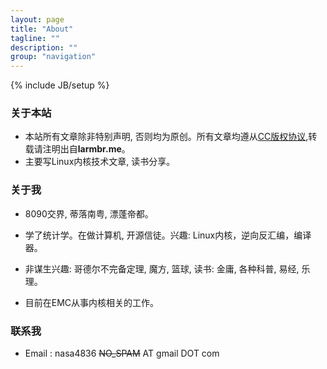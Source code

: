 ```yaml
---
layout: page
title: "About"
tagline: ""
description: ""
group: "navigation"
---
```

{% include JB/setup %}


### 关于本站

* 本站所有文章除非特别声明, 否则均为原创。所有文章均遵从[CC版权协议][CC],转载请注明出自**larmbr.me**。
* 主要写Linux内核技术文章, 读书分享。

### 关于我

* 8090交界, 蒂落南粤, 漂蓬帝都。
* 学了统计学。在做计算机, 开源信徒。兴趣:
Linux内核，逆向反汇编，编译器。

* 非谋生兴趣:
哥德尔不完备定理, 魔方, 篮球, 读书: 金庸, 各种科普, 易经, 乐理。 

* 目前在EMC从事内核相关的工作。

### 联系我

* Email : nasa4836 ~~NO_SPAM~~ AT gmail DOT com

[weibo]: http://weibo.com/larmbr4836
[CC]: http://creativecommons.org/licenses/by-nc-sa/3.0/deed.zh
